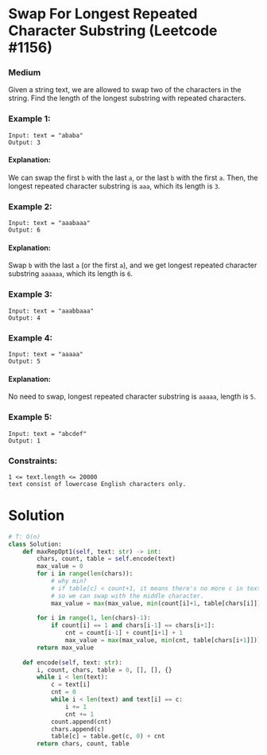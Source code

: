 Swap For Longest Repeated Character Substring (Leetcode #1156)
===============================
### Medium

Given a string text, we are allowed to swap two of the characters in the string. Find the length of the longest substring with repeated characters.

### Example 1:
```
Input: text = "ababa"
Output: 3
```
#### Explanation:
We can swap the first `b` with the last `a`, or the last `b` with the first `a`. Then, the longest repeated character substring is `aaa`, which its length is `3`.
### Example 2:
```
Input: text = "aaabaaa"
Output: 6
```
#### Explanation:
Swap `b` with the last `a` (or the first `a`), and we get longest repeated character substring `aaaaaa`, which its length is `6`.
### Example 3:
```
Input: text = "aaabbaaa"
Output: 4
```
### Example 4:
```
Input: text = "aaaaa"
Output: 5
```
#### Explanation:
No need to swap, longest repeated character substring is `aaaaa`, length is `5`.
### Example 5:
```
Input: text = "abcdef"
Output: 1
```
 

### Constraints:
```
1 <= text.length <= 20000
text consist of lowercase English characters only.
```
Solution
========

```python
# T: O(n)
class Solution:
    def maxRepOpt1(self, text: str) -> int:
        chars, count, table = self.encode(text)
        max_value = 0
        for i in range(len(chars)):
            # why min?
            # if table[c] < count+1, it means there's no more c in text
            # so we can swap with the middle character.
            max_value = max(max_value, min(count[i]+1, table[chars[i]]))
        
        for i in range(1, len(chars)-1):
            if count[i] == 1 and chars[i-1] == chars[i+1]:
                cnt = count[i-1] + count[i+1] + 1
                max_value = max(max_value, min(cnt, table[chars[i+1]]))
        return max_value
    
    def encode(self, text: str):
        i, count, chars, table = 0, [], [], {}
        while i < len(text):
            c = text[i]
            cnt = 0
            while i < len(text) and text[i] == c:
                i += 1
                cnt += 1
            count.append(cnt)
            chars.append(c)
            table[c] = table.get(c, 0) + cnt
        return chars, count, table
```
